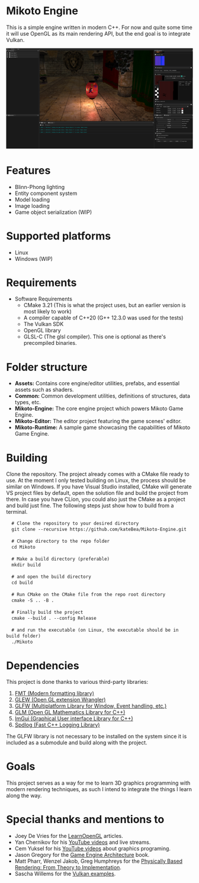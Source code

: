 # Mikoto Engine
This is a simple engine written in modern C++. For now and quite some time 
it will use OpenGL as its main rendering API, but the end goal is to integrate Vulkan.

![Mikoto Engine](Assets/image/img14.png)

# Features
- Blinn-Phong lighting
- Entity component system
- Model loading
- Image loading
- Game object serialization (WIP)

# Supported platforms

- Linux
- Windows (WIP)

# Requirements
- Software Requirements
  - CMake 3.21 (This is what the project uses, but an earlier version is most likely to work)
  - A compiler capable of C++20 (G++ 12.3.0 was used for the tests)
  - The Vulkan SDK
  - OpenGL library
  - GLSL-C (The glsl compiler). This one is optional as there's precompiled binaries.


# Folder structure
- <b>Assets:</b> Contains core engine/editor utilities, prefabs, and essential assets such as shaders.
- <b>Common:</b> Common development utilities, definitions of structures, data types, etc.
- <b>Mikoto-Engine:</b> The core engine project which powers Mikoto Game Engine.
- <b>Mikoto-Editor:</b> The editor project featuring the game scenes' editor.
- <b>Mikoto-Runtime:</b> A sample game showcasing the capabilities of Mikoto Game Engine.

# Building

Clone the repository. The project already comes with a CMake file ready to use. At the moment I only tested building on 
Linux, the process should be similar on Windows. If you have Visual Studio installed, CMake will generate VS project 
files by default, open the solution file and build the project from there. In case you have CLion, you could also just 
the CMake as a project and build just fine. The following steps just show how to build from a terminal.

```shell
  # Clone the repository to your desired directory
  git clone --recursive https://github.com/kateBea/Mikoto-Engine.git
  
  # Change directory to the repo folder
  cd Mikoto
  
  # Make a build directory (preferable)
  mkdir build 
  
  # and open the build directory
  cd build
  
  # Run CMake on the CMake file from the repo root directory
  cmake -S .. -B .
  
  # Finally build the project
  cmake --build . --config Release
  
  # and run the executable (on Linux, the executable should be in build folder)
  ./Mikoto
```

# Dependencies
This project is done thanks to various third-party libraries:

1. [FMT (Modern formatting library)](https://github.com/fmtlib/fmt)
2. [GLEW (Open GL extension Wrangler)](https://glew.sourceforge.net/)
3. [GLFW (Multiplatform Library for Window, Event handling, etc.)](https://github.com/glfw/glfw)
4. [GLM (Open GL Mathematics Library for C++)](https://github.com/g-truc/glm)
5. [ImGui (Graphical User interface Library for C++)](https://github.com/ocornut/imgui)
6. [Spdlog (Fast C++ Logging Library)](https://github.com/gabime/spdlog)

The GLFW library is not necessary to be installed on the system since it 
is included as a submodule and build along with the project.

# Goals

This project serves as a way for me to learn 3D graphics programming with modern rendering techniques, as such I intend 
to integrate the things I learn along the way.

# Special thanks and mentions to
  - Joey De Vries for the [LearnOpenGL](https://learnopengl.com/) articles. 
  - Yan Chernikov for his [YouTube videos](https://www.youtube.com/@TheCherno) and live streams.
  - Cem Yuksel for his [YouTube videos](https://www.youtube.com/@cem_yuksel/videos) about graphics programing.
  - Jason Gregory for the [Game Engine Architecture](https://www.gameenginebook.com/) book.
  - Matt Pharr, Wenzel Jakob, Greg Humphreys for the [Physically Based Rendering: From Theory to Implementation](https://www.pbr-book.org/).
  - Sascha Willems for the [Vulkan examples](https://github.com/SaschaWillems/Vulkan).
